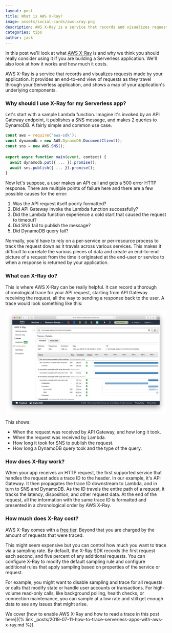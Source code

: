 ```yaml
---
layout: post
title: What is AWS X-Ray?
image: assets/social-cards/aws-xray.png
description: AWS X-Ray is a service that records and visualizes requests made by your application. It provides an end-to-end view of requests as they travel through your Serverless application, and shows a map of your application's underlying components.
categories: tips
author: jack
---
```


In this post we'll look at what [AWS X-Ray](https://aws.amazon.com/xray/) is and why we think you should really consider using it if you are building a Serverless application. We'll also look at how it works and how much it costs.

AWS X-Ray is a service that records and visualizes requests made by your application. It provides an end-to-end view of requests as they travel through your Serverless application, and shows a map of your application's underlying components.


### Why should I use X-Ray for my Serverless app?

Let's start with a sample Lambda function. Imagine it's invoked by an API Gateway endpoint, it publishes a SNS message, and makes 2 queries to DynamoDB. A fairly simple and common use case.

``` js
const aws = require('aws-sdk');
const dynamodb = new AWS.DynamoDB.DocumentClient();
const sns = new AWS.SNS();

export async function main(event, context) {
  await dynamodb.put({ ... }).promise();
  await sns.publish({ ... }).promise();
}
```

Now let's suppose, a user makes an API call and gets a 500 error HTTP response. There are multiple points of failure here and there are a few possible causes for the error:

 1. Was the API request itself poorly formatted?
 2. Did API Gateway invoke the Lambda function successfully?
 3. Did the Lambda function experience a cold start that caused the request to timeout?
 4. Did SNS fail to publish the message?
 5. Did DynamoDB query fail?

Normally, you'd have to rely on a per-service or per-resource process to track the request down as it travels across various services. This makes it difficult to correlate the various pieces of data and create an end-to-end picture of a request from the time it originated at the end-user or service to when a response is returned by your application.


### What can X-Ray do?

This is where AWS X-Ray can be really helpful. It can record a thorough chronological trace for your API request, starting from API Gateway receiving the request, all the way to sending a response back to the user. A trace would look something like this:

![Sample AWS X-Ray Trace](/assets/blog/what-is-aws-x-ray/sample-aws-x-ray-trace.png)

This shows:
- When the request was received by API Gateway, and how long it took.
- When the request was received by Lambda.
- How long it took for SNS to publish the request.
- How long a DynamoDB query took and the type of the query.


### How does X-Ray work?

When your app receives an HTTP request, the first supported service that handles the request adds a trace ID to the header. In our example, it's API Gateway. It then propagates the trace ID downstream to Lambda, and in turn to SNS and DynamoDB. As the ID travels the entire path of a request, it tracks the latency, disposition, and other request data. At the end of the request, all the information with the same trace ID is formatted and presented in a chronological order by AWS X-Ray.

### How much does X-Ray cost?

AWS X-Ray comes with a [free tier](https://aws.amazon.com/xray/pricing/). Beyond that you are charged by the amount of requests that were traced.

This might seem expensive but you can control how much you want to trace via a sampling rate. By default, the X-Ray SDK records the first request each second, and five percent of any additional requests. You can configure X-Ray to modify the default sampling rule and configure additional rules that apply sampling based on properties of the service or request.

For example, you might want to disable sampling and trace for all requests or calls that modify state or handle user accounts or transactions. For high-volume read-only calls, like background polling, health checks, or connection maintenance, you can sample at a low rate and still get enough data to see any issues that might arise.

We cover [how to enable AWS X-Ray and how to read a trace in this post here]({% link _posts/2019-07-11-how-to-trace-serverless-apps-with-aws-x-ray.md %}).
